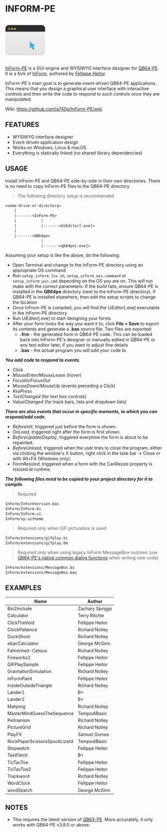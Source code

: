 # INFORM-PE

![InForm logo](InForm/resources/Application-icon-128.png)

[InForm-PE](https://github.com/a740g/InForm-PE) is a GUI engine and WYSIWYG interface designer for [QB64-PE](https://github.com/QB64-Phoenix-Edition/QB64pe). It is a fork of [InForm](https://github.com/FellippeHeitor/InForm), authored by [Fellippe Heitor](https://github.com/FellippeHeitor).

InForm-PE's main goal is to generate *event-driven* QB64-PE applications. This means that you design a graphical user interface with interactive controls and then write the code to respond to such controls once they are manipulated.

Wiki: <https://github.com/a740g/InForm-PE/wiki>

## FEATURES

- WYSIWYG interface designer
- Event-driven application design
- Works on Windows, Linux & macOS
- Everything is statically linked (no shared library dependencies)

## USAGE

Install InForm-PE and QB64-PE side-by-side in their own directories. There is no need to copy InForm-PE files to the QB64-PE directory.

> The following directory setup is recommended

```text
<some-drive-or-directory>
    |
    |-------<InForm-PE>
    |           |
    |           |-------<UiEditor[.exe]>
    |
    |-------<QB64pe>
                |
                |-------<qb64pe[.exe]>
```

Assuming your setup is like the above, do the following:

- Open Terminal and change to the InForm-PE directory using an appropriate OS command
- Run `setup_inform_lnx.sh`, `setup_inform_osx.command` or `setup_inform_win.cmd` depending on the OS you are on. This will run make with the correct parameters. If the build fails, ensure QB64-PE is installed in the **QB64pe** directory (next to the InForm-PE directory). If QB64-PE is installed elsewhere, then edit the setup scripts to change the location
- Once InFrom-PE is compiled, you will find the UiEditor[.exe] executable in the InForm-PE directory
- Run UiEditor[.exe] to start designing your forms
- After your form looks the way you want it to, click **File > Save** to export its contents and generate a **.bas** source file. Two files are exported:
  - **.frm** - the generated form in QB64-PE code. This can be loaded back into InForm-PE's designer or manually edited in QB64-PE or any text editor later, if you want to adjust fine details
  - **.bas** - the actual program you will add your code to

***You add code to respond to events.***

- *Click*
- *MouseEnter/MouseLeave* (hover)
- *FocusIn/FocusOut*
- *MouseDown/MouseUp* (events preceding a Click)
- *KeyPress*
- *TextChanged* (for text box controls)
- *ValueChanged* (for track bars, lists and dropdown lists)

***There are also events that occur in specific moments, to which you can respond/add code.***

- *BeforeInit*, triggered just before the form is shown.
- *OnLoad*, triggered right after the form is first shown.
- *BeforeUpdateDisplay*, triggered everytime the form is about to be repainted.
- *BeforeUnload*, triggered when the user tries to close the program, either via clicking the window's X button, right click in the task bar -> Close or with Alt+F4 (Windows only).
- *FormResized*, triggered when a form with the CanResize property is resized at runtime.

***The following files need to be copied to your project directory for it to compile.***

> Required

```text
InForm/InFormVersion.bas
InForm/InForm.bi
InForm/InForm.ui
InForm/xp.uitheme
```

> Required only when GIF picturebox is used

```text
InForm/extensions/gifplay.bi
InForm/extensions/gifplay.bm
```

> Required only when using legacy InForm MessageBox routines (use [QB64-PE's native common dialog functions](https://qb64phoenix.com/qb64wiki/index.php/Keyword_Reference_-_By_usage#Window_and_Desktop) when writing new code)

```text
InForm/extensions/MessageBox.bi
InForm/extensions/MessageBox.bas
```

## EXAMPLES

| Name | Author |
|------|-------------|
| Bin2Include | Zachary Spriggs |
| Calculator | Terry Ritchie |
| ClickTheVoid | Fellippe Heitor |
| ClockPatience | Richard Notley |
| DuckShoot | Richard Notley |
| ebacCalculator | George McGinn |
| Fahrenheit-Celsius | Richard Notley |
| Fireworks2 | Fellippe Heitor |
| GIFPlaySample | Fellippe Heitor |
| GravitationSimulation | Richard Notley |
| InFormPaint | Fellippe Heitor |
| InsideOutsideTriangle |  Richard Notley |
| Lander1 | B+ |
| Lander2 | B+ |
| Mahjong | Richard Notley |
| MasterMindGuessTheSequence | TempodiBasic |
| Pelmanism | Richard Notley |
| PictureGrid | Richard Notley |
| PlayFX | Samuel Gomes |
| RockPaperScissorsSpockLizard | TempodiBasic |
| Stopwatch | Fellippe Heitor |
| TextFetch | B+ |
| TicTacToe | Fellippe Heitor |
| TicTacToe2 | Fellippe Heitor |
| Trackword | Richard Notley |
| WordClock | Fellippe Heitor |
| wordSearch | George McGinn |

## NOTES

- This requires the latest version of [QB64-PE](https://github.com/QB64-Phoenix-Edition/QB64pe/releases/latest). More accurately, it only works with QB64-PE v3.8.0 or above.
